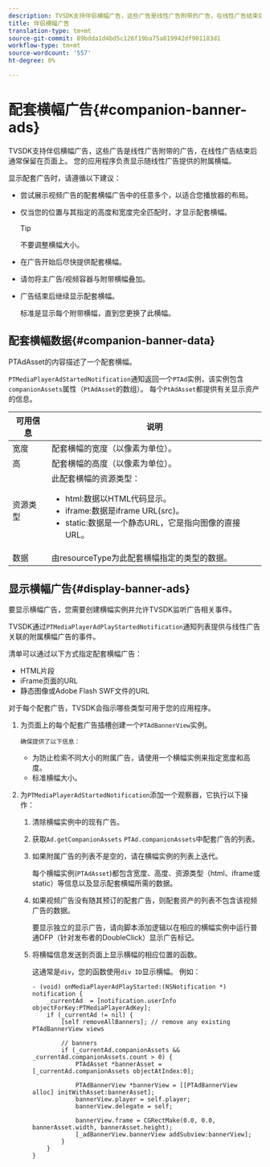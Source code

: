 ```yaml
---
description: TVSDK支持伴侣横幅广告，这些广告是线性广告附带的广告，在线性广告结束后通常保留在页面上。 您的应用程序负责显示随线性广告提供的附属横幅。
title: 伴侣横幅广告
translation-type: tm+mt
source-git-commit: 89bdda1d4bd5c126f19ba75a819942df901183d1
workflow-type: tm+mt
source-wordcount: '557'
ht-degree: 0%

---
```



# 配套横幅广告{#companion-banner-ads}

TVSDK支持伴侣横幅广告，这些广告是线性广告附带的广告，在线性广告结束后通常保留在页面上。 您的应用程序负责显示随线性广告提供的附属横幅。

显示配套广告时，请遵循以下建议：

* 尝试展示视频广告的配套横幅广告中的任意多个，以适合您播放器的布局。
* 仅当您的位置与其指定的高度和宽度完全匹配时，才显示配套横幅。

   >[!TIP]
   >
   >不要调整横幅大小。

* 在广告开始后尽快提供配套横幅。
* 请勿将主广告/视频容器与附带横幅叠加。
* 广告结束后继续显示配套横幅。

   标准是显示每个附带横幅，直到您更换了此横幅。

## 配套横幅数据{#companion-banner-data}

PTAdAsset的内容描述了一个配套横幅。

<!--<a id="section_D730B4FD6FD749E9860B6A07FC110552"></a>-->

`PTMediaPlayerAdStartedNotification`通知返回一个`PTAd`实例，该实例包含`companionAssets`属性（`PtAdAsset`的数组）。
每个`PtAdAsset`都提供有关显示资产的信息。

<table id="table_760C885E2DCA4BE983CC57FDA7BD5B14"> 
 <thead> 
  <tr> 
   <th colname="col1" class="entry"><b>可用信息</b></th> 
   <th colname="col2" class="entry"><b>说明</b></th> 
  </tr> 
 </thead>
 <tbody> 
  <tr> 
   <td colname="col1"> 宽度 </td> 
   <td colname="col2"> 配套横幅的宽度（以像素为单位）。 </td> 
  </tr> 
  <tr> 
   <td colname="col1"> 高 </td> 
   <td colname="col2"> 配套横幅的高度（以像素为单位）。 </td> 
  </tr> 
  <tr> 
   <td colname="col1"> 资源类型 </td> 
   <td colname="col2">此配套横幅的资源类型： 
    <ul id="ul_A067787FE49E4B6095BE0AC1D447DBB3"> 
     <li id="li_02B7224C67004095B3F6E50FD21E507E">html:数据以HTML代码显示。 </li> 
     <li id="li_5F37E14472424F808C6094F42009E676">iframe:数据是iframe URL(src)。 </li> 
     <li id="li_76B945007CE842158B5125422765E0B2">static:数据是一个静态URL，它是指向图像的直接URL。 </li> 
    </ul> </td> 
  </tr> 
  <tr> 
   <td colname="col1"> 数据 </td> 
   <td colname="col2"> 由<span class="codeph">resourceType</span>为此配套横幅指定的类型的数据。 </td> 
  </tr> 
 </tbody> 
</table>

## 显示横幅广告{#display-banner-ads}

要显示横幅广告，您需要创建横幅实例并允许TVSDK监听广告相关事件。

TVSDK通过`PTMediaPlayerAdPlayStartedNotification`通知列表提供与线性广告关联的附属横幅广告的事件。

清单可以通过以下方式指定配套横幅广告：

* HTML片段
* iFrame页面的URL
* 静态图像或Adobe Flash SWF文件的URL

对于每个配套广告，TVSDK会指示哪些类型可用于您的应用程序。

1. 为页面上的每个配套广告插槽创建一个`PTAdBannerView`实例。

       确保提供了以下信息：
   
   * 为防止检索不同大小的附属广告，请使用一个横幅实例来指定宽度和高度。
   * 标准横幅大小。

1. 为`PTMediaPlayerAdStartedNotification`添加一个观察器，它执行以下操作：
   1. 清除横幅实例中的现有广告。
   1. 获取`Ad.getCompanionAssets` `PTAd.companionAssets`中配套广告的列表。
   1. 如果附属广告的列表不是空的，请在横幅实例的列表上迭代。

      每个横幅实例(`PTAdAsset`)都包含宽度、高度、资源类型（html、iframe或static）等信息以及显示配套横幅所需的数据。
   1. 如果视频广告没有随其预订的配套广告，则配套资产的列表不包含该视频广告的数据。

      要显示独立的显示广告，请向脚本添加逻辑以在相应的横幅实例中运行普通DFP（针对发布者的DoubleClick）显示广告标记。
   1. 将横幅信息发送到页面上显示横幅的相应位置的函数。

      这通常是`div`，您的函数使用`div ID`显示横幅。 例如：

      ```
      - (void) onMediaPlayerAdPlayStarted:(NSNotification *) notification { 
          _currentAd  = [notification.userInfo  objectForKey:PTMediaPlayerAdKey];  
          if (_currentAd != nil) { 
              [self removeAllBanners]; // remove any existing PTAdBannerView views 
      
              // banners 
              if (_currentAd.companionAssets && _currentAd.companionAssets.count > 0) { 
                  PTAdAsset *bannerAsset = [_currentAd.companionAssets objectAtIndex:0]; 
      
                  PTAdBannerView *bannerView = [[PTAdBannerView alloc] initWithAsset:bannerAsset];  
                  bannerView.player = self.player; 
                  bannerView.delegate = self; 
      
                  bannerView.frame = CGRectMake(0.0, 0.0, bannerAsset.width, bannerAsset.height);  
                  [_adBannerView.bannerView addSubview:bannerView]; 
              } 
          } 
      }
      ```
